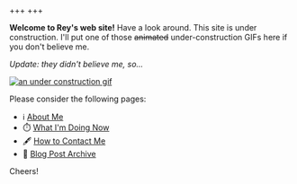 +++
+++

**Welcome to Rey's web site!** Have a look around. This site is under construction. I'll put one of those ~~animated~~ under-construction GIFs here if you don't believe me.

*Update: they didn't believe me, so...*

[![an under construction gif](/images/underconstruction.gif "this site is UNDER CONSTRUCTION")](http://textfiles.com/underconstruction/)

Please consider the following pages:

* ℹ️ [About Me](/about)
* ⏱️ [What I'm Doing Now](/now)
* 🖋️ [How to Contact Me](/contact)
* 📜 [Blog Post Archive](/post)

Cheers!
